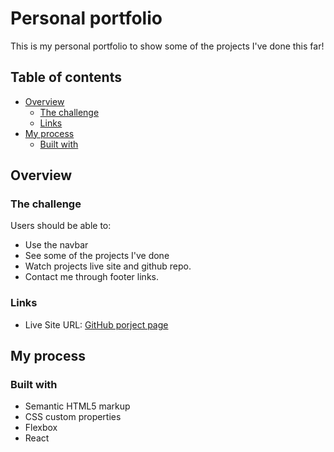 # Personal portfolio    

This is my personal portfolio to show some of the projects I've done this far!

## Table of contents

- [Overview](#overview)
  - [The challenge](#the-challenge)
  - [Links](#links)
- [My process](#my-process)
  - [Built with](#built-with)

## Overview

### The challenge

Users should be able to:

- Use the navbar
- See some of the projects I've done
- Watch projects live site and github repo.
- Contact me through footer links.

### Links

- Live Site URL: [GitHub porject page](https://manugil22.github.io/personal-portfolio/)

## My process

### Built with

- Semantic HTML5 markup
- CSS custom properties
- Flexbox
- React
